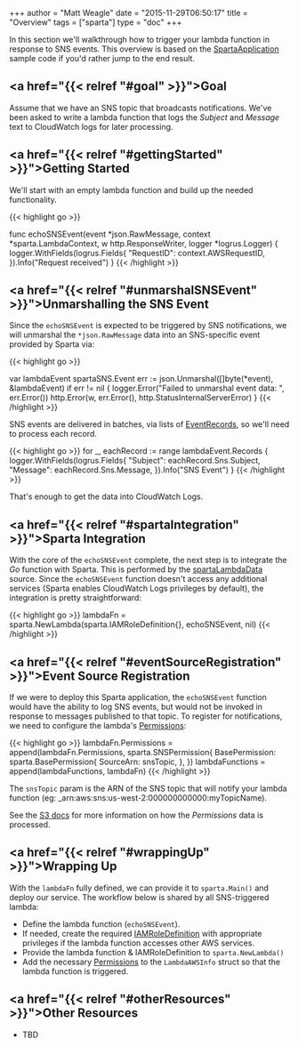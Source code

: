 +++
author = "Matt Weagle"
date = "2015-11-29T06:50:17"
title = "Overview"
tags = ["sparta"]
type = "doc"
+++

In this section we'll walkthrough how to trigger your lambda function in response to SNS events.  This overview is based on the [SpartaApplication](https://github.com/mweagle/SpartaApplication) sample code if you'd rather jump to the end result.

## <a href="{{< relref "#goal" >}}">Goal</a>

Assume that we have an SNS topic that broadcasts notifications.  We've been asked to write a lambda function that logs the _Subject_ and _Message_ text to CloudWatch logs for later processing.

## <a href="{{< relref "#gettingStarted" >}}">Getting Started</a>

We'll start with an empty lambda function and build up the needed functionality.

{{< highlight go >}}

func echoSNSEvent(event *json.RawMessage,
                  context *sparta.LambdaContext,
                  w http.ResponseWriter,
                  logger *logrus.Logger)
{
  logger.WithFields(logrus.Fields{
    "RequestID": context.AWSRequestID,
  }).Info("Request received")
}
{{< /highlight >}}

## <a href="{{< relref "#unmarshalSNSEvent" >}}">Unmarshalling the SNS Event</a>


Since the `echoSNSEvent` is expected to be triggered by SNS notifications, we will unmarshal the `*json.RawMessage` data into an SNS-specific event provided by Sparta via:

{{< highlight go >}}

var lambdaEvent spartaSNS.Event
err := json.Unmarshal([]byte(*event), &lambdaEvent)
if err != nil {
  logger.Error("Failed to unmarshal event data: ", err.Error())
  http.Error(w, err.Error(), http.StatusInternalServerError)
}
{{< /highlight >}}   

SNS events are delivered in batches, via lists of [EventRecords](https://godoc.org/github.com/mweagle/Sparta/aws/sns#EventRecord
), so we'll need to process each record.

{{< highlight go >}}
for _, eachRecord := range lambdaEvent.Records {
  logger.WithFields(logrus.Fields{
    "Subject": eachRecord.Sns.Subject,
    "Message": eachRecord.Sns.Message,
  }).Info("SNS Event")
}
{{< /highlight >}}   

That's enough to get the data into CloudWatch Logs.

## <a href="{{< relref "#spartaIntegration" >}}">Sparta Integration</a>

With the core of the `echoSNSEvent` complete, the next step is to integrate the *Go* function with Sparta.  This is performed by the [spartaLambdaData](https://github.com/mweagle/SpartaApplication/blob/master/application.go#L93) source.  Since the `echoSNSEvent` function doesn't access any additional services (Sparta enables CloudWatch Logs privileges by default), the integration is pretty straightforward:

{{< highlight go >}}
lambdaFn = sparta.NewLambda(sparta.IAMRoleDefinition{}, echoSNSEvent, nil)
{{< /highlight >}}   

## <a href="{{< relref "#eventSourceRegistration" >}}">Event Source Registration</a>

If we were to deploy this Sparta application, the `echoSNSEvent` function would have the ability to log SNS events, but would not be invoked in response to messages published to that topic.  To register for notifications, we need to configure the lambda's [Permissions](http://docs.aws.amazon.com/lambda/latest/dg/intro-permission-model.html):

{{< highlight go >}}
lambdaFn.Permissions = append(lambdaFn.Permissions, sparta.SNSPermission{
  BasePermission: sparta.BasePermission{
    SourceArn: snsTopic,
  },
})
lambdaFunctions = append(lambdaFunctions, lambdaFn)
{{< /highlight >}}  

The `snsTopic` param is the ARN of the SNS topic that will notify your lambda function (eg: _arn:aws:sns:us-west-2:000000000000:myTopicName).  

See the [S3 docs](http://gosparta.io/docs/eventsources/s3/#eventSourceRegistration) for more information on how the _Permissions_ data is processed.

## <a href="{{< relref "#wrappingUp" >}}">Wrapping Up</a>

With the `lambdaFn` fully defined, we can provide it to `sparta.Main()` and deploy our service.  The workflow below is shared by all SNS-triggered lambda:

  * Define the lambda function (`echoSNSEvent`).
  * If needed, create the required [IAMRoleDefinition](https://godoc.org/github.com/mweagle/Sparta*IAMRoleDefinition) with appropriate privileges if the lambda function accesses other AWS services.
  * Provide the lambda function & IAMRoleDefinition to `sparta.NewLambda()`
  * Add the necessary [Permissions](https://godoc.org/github.com/mweagle/Sparta#LambdaAWSInfo) to the `LambdaAWSInfo` struct so that the lambda function is triggered.

## <a href="{{< relref "#otherResources" >}}">Other Resources</a>

  * TBD
